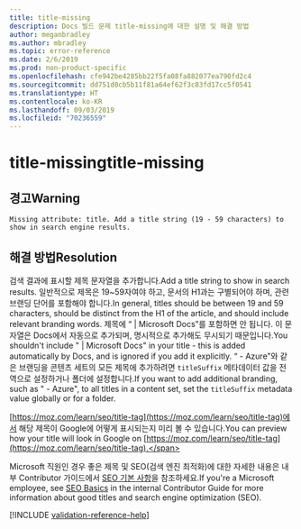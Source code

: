 ```yaml
---
title: title-missing
description: Docs 빌드 문제 title-missing에 대한 설명 및 해결 방법
author: meganbradley
ms.author: mbradley
ms.topic: error-reference
ms.date: 2/6/2019
ms.prod: non-product-specific
ms.openlocfilehash: cfe942be4285bb22f5fa08fa882077ea790fd2c4
ms.sourcegitcommit: dd751d0cb5b11f81a64ef62f3c83fd17cc5f0541
ms.translationtype: HT
ms.contentlocale: ko-KR
ms.lasthandoff: 09/03/2019
ms.locfileid: "70236559"
---
```

# <a name="title-missing"></a><span data-ttu-id="b5f05-103">title-missing</span><span class="sxs-lookup"><span data-stu-id="b5f05-103">title-missing</span></span>

## <a name="warning"></a><span data-ttu-id="b5f05-104">경고</span><span class="sxs-lookup"><span data-stu-id="b5f05-104">Warning</span></span>

`Missing attribute: title. Add a title string (19 - 59 characters) to show in search engine results.`

## <a name="resolution"></a><span data-ttu-id="b5f05-105">해결 방법</span><span class="sxs-lookup"><span data-stu-id="b5f05-105">Resolution</span></span>

<span data-ttu-id="b5f05-106">검색 결과에 표시할 제목 문자열을 추가합니다.</span><span class="sxs-lookup"><span data-stu-id="b5f05-106">Add a title string to show in search results.</span></span> <span data-ttu-id="b5f05-107">일반적으로 제목은 19~59자여야 하고, 문서의 H1과는 구별되어야 하며, 관련 브랜딩 단어를 포함해야 합니다.</span><span class="sxs-lookup"><span data-stu-id="b5f05-107">In general, titles should be between 19 and 59 characters, should be distinct from the H1 of the article, and should include relevant branding words.</span></span> <span data-ttu-id="b5f05-108">제목에 “ | Microsoft Docs”를 포함하면 안 됩니다. 이 문자열은 Docs에서 자동으로 추가되며, 명시적으로 추가해도 무시되기 때문입니다.</span><span class="sxs-lookup"><span data-stu-id="b5f05-108">You shouldn't include " | Microsoft Docs" in your title - this is added automatically by Docs, and is ignored if you add it explicitly.</span></span> <span data-ttu-id="b5f05-109">“ - Azure”와 같은 브랜딩을 콘텐츠 세트의 모든 제목에 추가하려면 `titleSuffix` 메타데이터 값을 전역으로 설정하거나 폴더에 설정합니다.</span><span class="sxs-lookup"><span data-stu-id="b5f05-109">If you want to add additional branding, such as " - Azure", to all titles in a content set, set the `titleSuffix` metadata value globally or for a folder.</span></span>

<span data-ttu-id="b5f05-110">[https://moz.com/learn/seo/title-tag](https://moz.com/learn/seo/title-tag)에서 해당 제목이 Google에 어떻게 표시되는지 미리 볼 수 있습니다.</span><span class="sxs-lookup"><span data-stu-id="b5f05-110">You can preview how your title will look in Google on [https://moz.com/learn/seo/title-tag](https://moz.com/learn/seo/title-tag).</span></span>

<span data-ttu-id="b5f05-111">Microsoft 직원인 경우 좋은 제목 및 SEO(검색 엔진 최적화)에 대한 자세한 내용은 내부 Contributor 가이드에서 [SEO 기본 사항](https://review.docs.microsoft.com/en-us/help/contribute/contribute-how-to-write-seo-basics?branch=master)을 참조하세요.</span><span class="sxs-lookup"><span data-stu-id="b5f05-111">If you're a Microsoft employee, see [SEO Basics](https://review.docs.microsoft.com/en-us/help/contribute/contribute-how-to-write-seo-basics?branch=master) in the internal Contributor Guide for more information about good titles and search engine optimization (SEO).</span></span>

[!INCLUDE [validation-reference-help](includes/validation-reference-help.md)]
